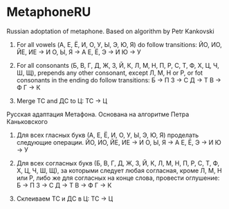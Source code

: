 # MetaphoneRU
Russian adoptation of metaphone.
Based on algorithm by Petr Kankovski

1. For all vowels (А, Е, Ё, И, О, У, Ы, Э, Ю, Я) do follow transitions:
  ЙО, ИО, ЙЕ, ИЕ → И
  О, Ы, Я → А
  Е, Ё, Э → И
  Ю → У

2. For all consonants (Б, В, Г, Д, Ж, З, Й, К, Л, М, Н, П, Р, С, Т, Ф, Х, Ц, Ч, Ш, Щ), prepends any other consonant, except Л, М, Н or Р, or fot consonants in the ending do follow transitions:
  Б → П
  З → С
  Д → Т
  В → Ф
  Г → К

3. Merge ТС and ДС to Ц:
  ТС → Ц


Русская адаптация Метафона.
Основана на алгоритме Петра Каньковского

1. Для всех гласных букв (А, Е, Ё, И, О, У, Ы, Э, Ю, Я) проделать следующие операции.
  ЙО, ИО, ЙЕ, ИЕ → И
  О, Ы, Я → А
  Е, Ё, Э → И
  Ю → У

2. Для всех согласных букв (Б, В, Г, Д, Ж, З, Й, К, Л, М, Н, П, Р, С, Т, Ф, Х, Ц, Ч, Ш, Щ), за которыми следует любая согласная, кроме Л, М, Н или Р, либо же для согласных на конце слова, провести оглушение:
  Б → П
  З → С
  Д → Т
  В → Ф
  Г → К
  
3. Склеиваем ТС и ДС в Ц:
  ТС → Ц